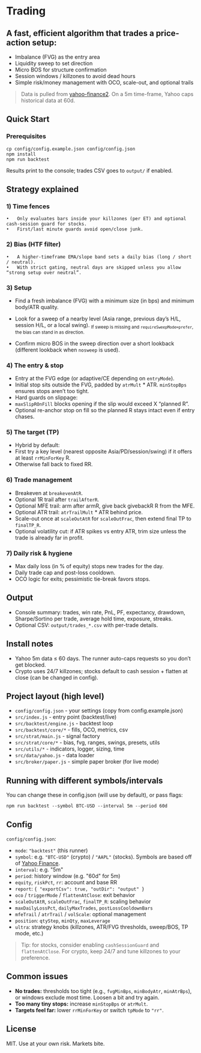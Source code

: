 # Trading

## A fast, efficient algorithm that trades a price-action setup:
-	Imbalance (FVG) as the entry area
-	Liquidity sweep to set direction
-	Micro BOS for structure confirmation
-	Session windows / killzones to avoid dead hours
-	Simple risk/money management with OCO, scale-out, and optional trails

> Data is pulled from [yahoo-finance2](https://github.com/gadicc/yahoo-finance2). On a 5m time-frame, Yahoo caps historical data at 60d.
## Quick Start
### Prerequisites

```
cp config/config.example.json config/config.json
npm install
npm run backtest
```

Results print to the console; trades CSV goes to `output/` if enabled.

## Strategy explained

### 1) Time fences

	•	Only evaluates bars inside your killzones (per ET) and optional cash-session guard for stocks.
	•	First/last minute guards avoid open/close junk.

### 2) Bias (HTF filter)

	•	A higher-timeframe EMA/slope band sets a daily bias (long / short / neutral).
	•	With strict gating, neutral days are skipped unless you allow “strong setup over neutral”.

### 3) Setup

- 	Find a fresh imbalance (FVG) with a minimum size (in bps) and minimum body/ATR quality.

- 	Look for a sweep of a nearby level (Asia range, previous day’s H/L, session H/L, or a local swing). <sub> If sweep is missing and `requireSweepMode=prefer`, the bias can stand in as direction. </sub>

- 	Confirm micro BOS in the sweep direction over a short lookback (different lookback when `nosweep` is used).

### 4) The entry & stop
- 	Entry at the FVG edge (or adaptive/CE depending on `entryMode`).
- 	Initial stop sits outside the FVG, padded by `atrMult` * ATR.
`minStopBps` ensures stops aren’t too tight.
- 	Hard guards on slippage:
- 	`maxSlipROnFill` blocks opening if the slip would exceed X “planned R”.
-	Optional re-anchor stop on fill so the planned R stays intact even if entry chases.

### 5) The target (TP)
- 	Hybrid by default:
- 	First try a key level (nearest opposite Asia/PD/session/swing) if it offers at least `rrMinForKey` R.
- 	Otherwise fall back to fixed RR.

### 6) Trade management
- 	Breakeven at `breakevenAtR`.
- 	Optional 1R trail after `trailAfterR`.
- 	Optional MFE trail: arm after armR, give back givebackR R from the MFE.
- 	Optional ATR trail: `atrTrailMult` * ATR behind price.
- 	Scale-out once at `scaleOutAtR` for `scaleOutFrac`, then extend final TP to `finalTP_R`.
- 	Optional volatility cut: if ATR spikes vs entry ATR, trim size unless the trade is already far in profit.

### 7) Daily risk & hygiene
- 	Max daily loss (in % of equity) stops new trades for the day.
- 	Daily trade cap and post-loss cooldown.
- 	OCO logic for exits; pessimistic tie-break favors stops.

## Output
-	Console summary: trades, win rate, PnL, PF, expectancy, drawdown, Sharpe/Sortino per trade, average hold time, exposure, streaks.
-	Optional CSV: `output/trades_*.csv` with per-trade details.

## Install notes
-	Yahoo 5m data ≤ 60 days. The runner auto-caps requests so you don’t get blocked.
-	Crypto uses 24/7 killzones; stocks default to cash session + flatten at close (can be changed in config).

## Project layout (high level)

- `config/config.json` - your settings (copy from config.example.json)
- `src/index.js` - entry point (backtest/live)
- `src/backtest/engine.js` - backtest loop
- `src/backtest/core/*` - fills, OCO, metrics, csv
- `src/strat/main.js` - signal factory
- `src/strat/core/*` - bias, fvg, ranges, swings, presets, utils
- `src/utils/*` - indicators, logger, sizing, time
- `src/data/yahoo.js` - data loader
- `src/broker/paper.js` - simple paper broker (for live mode)

## Running with different symbols/intervals

You can change these in config.json (will use by default), or pass flags:
```
npm run backtest --symbol BTC-USD --interval 5m --period 60d
```

## Config
`config/config.json`:
- 	`mode`: `"backtest"` (this runner)
- 	`symbol`: e.g. `"BTC-USD"` (crypto) / `"AAPL"` (stocks). Symbols are based off of [Yahoo Finance](https://finance.yahoo.com/lookup/).
- 	`interval`: e.g. "5m"
-	`period`: history window (e.g. "60d" for 5m)
-	`equity`, `riskPct`, `rr`: account and base RR
-	`report`: `{ "exportCsv": true, "outDir": "output" }`
-	`oco` / `triggerMode` / `flattenAtClose`: exit behavior
-	`scaleOutAtR`, `scaleOutFrac`, `finalTP_R`: scaling behavior
-	`maxDailyLossPct`, `dailyMaxTrades`, `postLossCooldownBars`
-	`mfeTrail` / `atrTrail` / `volScale`: optional management
-	`position`: `qtyStep`, `minQty`, `maxLeverage`
-	`ultra`: strategy knobs (killzones, ATR/FVG thresholds, sweep/BOS, TP mode, etc.)

> Tip: for stocks, consider enabling `cashSessionGuard` and `flattenAtClose`.
For crypto, keep 24/7 and tune killzones to your preference.

## Common issues

-	**No trades:** thresholds too tight (e.g., `fvgMinBps`, `minBodyAtr`, `minAtrBps`), or windows exclude most time. Loosen a bit and try again.
-	**Too many tiny stops:** increase `minStopBps` or `atrMult`.
-	**Targets feel far:** lower `rrMinForKey` or switch `tpMode` to `"rr"`.

## License

MIT. Use at your own risk. Markets bite.